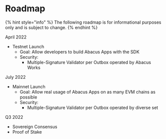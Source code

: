 # Roadmap

{% hint style="info" %}
The following roadmap is for informational purposes only and is subject to change.
{% endhint %}

April 2022

* Testnet Launch
  * Goal: Allow developers to build Abacus Apps with the SDK
  * Security:
    * Multiple-Signature Validator per Outbox operated by Abacus Works

July 2022

* Mainnet Launch
  * Goal: Allow real usage of Abacus Apps on as many EVM chains as possible
  * Security:
    * Multiple-Signature Validator per Outbox operated by diverse set

Q3 2022

* Sovereign Consensus
* Proof of Stake



